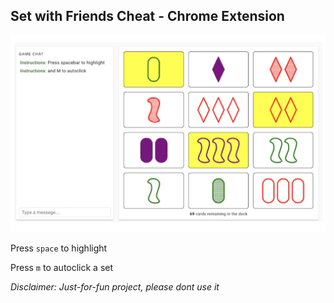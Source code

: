 ## Set with Friends Cheat - Chrome Extension

![](./setwithfriends.png)

Press `space` to highlight

Press `m` to autoclick a set

_Disclaimer: Just-for-fun project, please dont use it_
